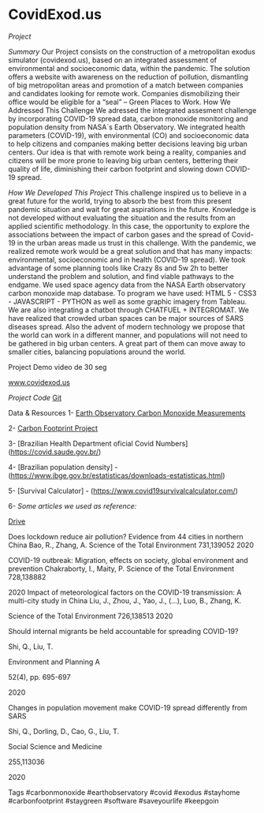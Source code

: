 # CovidExod.us

*Project*

_Summary_
Our Project consists on the construction of a metropolitan exodus simulator (covidexod.us), based on an integrated assessment of environmental and socioeconomic data, within the pandemic. The solution offers a website with awareness on the reduction of pollution, dismantling of big metropolitan areas and promotion of a match between companies and candidates looking for remote work. Companies dismobilizing their office would be eligible for a “seal” – Green Places to Work.
How We Addressed This Challenge
We adressed the integrated assesment challenge by incorporating COVID-19 spread data, carbon monoxide monitoring and population density from NASA´s Earth Observatory. We integrated health parameters (COVID-19), with environmental (CO) and socioeconomic data to help citizens and companies making better decisions leaving big urban centers. Our idea is that with remote work being a reality, companies and citizens will be more prone to leaving big urban centers, bettering their quality of life, diminishing their carbon footprint and slowing down COVID-19 spread. 

_How We Developed This Project_
This challenge inspired us to believe in a great future for the world, trying to absorb the best from this present pandemic situation and wait for great aspirations in the future. Knowledge is not developed without evaluating the situation and the results from an applied scientific methodology. In this case, the opportunity to explore the associations between the  impact of carbon gases and the spread of Covid-19 in the urban areas made us trust in this challenge. With the pandemic, we realized remote work would be a great solution and that has many impacts: environmental, socioeconomic and in health (COVID-19 spread). We took advantage of some planning tools like Crazy 8s and 5w 2h to better understand the problem and solution, and find viable pathways to the endgame. We used space agency data from the NASA Earth observatory carbon monoxide map database. To program we have used: HTML 5 - CSS3 - JAVASCRIPT  - PYTHON as well as some graphic imagery from Tableau. We are also integrating a chatbot through CHATFUEL + INTEGROMAT. We have realized that crowded urban spaces can be major sources of SARS diseases spread. Also the advent of modern technology we propose that the world can work in a different manner, and populations will not need to be gathered in big urban centers. A great part of them can move away to smaller cities, balancing populations around the world. 

Project Demo
video de 30 seg

www.covidexod.us

_Project Code_
[Git](https://github.com/CovidExodus/CovidExodusPrototype)

Data & Resources
1- [Earth Observatory Carbon Monoxide Measurements](https://neo.sci.gsfc.nasa.gov/view.php?datasetId=MOP_CO_M)

2- [Carbon Footprint Project](https://www.globalcarbonproject.org/)

3- [Brazilian Health Department oficial Covid Numbers] (https://covid.saude.gov.br/)

4- [Brazilian population density] -  (https://www.ibge.gov.br/estatisticas/downloads-estatisticas.html)

5- [Survival Calculator] -  (https://www.covid19survivalcalculator.com/)

6- _Some articles we used as reference:_

[Drive](https://drive.google.com/open?id=1BVtaRZbattGMIok-f0PLLHMRz73XpkCY)

Does lockdown reduce air pollution? Evidence from 44 cities in northern China
Bao, R., Zhang, A.
Science of the Total Environment
731,139052
2020

COVID-19 outbreak: Migration, effects on society, global environment and prevention
Chakraborty, I., Maity, P.
Science of the Total Environment
728,138882

2020
Impact of meteorological factors on the COVID-19 transmission: A multi-city study in China
Liu, J., Zhou, J., Yao, J., (...), Luo, B., Zhang, K.

Science of the Total Environment
726,138513
2020


Should internal migrants be held accountable for spreading COVID-19?

Shi, Q., Liu, T.

Environment and Planning A

52(4), pp. 695-697

2020



Changes in population movement make COVID-19 spread differently from SARS

Shi, Q., Dorling, D., Cao, G., Liu, T.

Social Science and Medicine

255,113036

2020

Tags
#carbonmonoxide #earthobservatory #covid #exodus #stayhome #carbonfootprint #staygreen #software #saveyourlife #keepgoin
